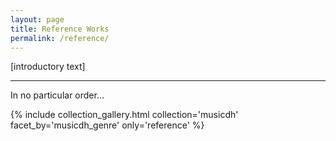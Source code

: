 ```yaml
---
layout: page
title: Reference Works
permalink: /reference/
---
```


[introductory text]

---

In no particular order... 

{% include collection_gallery.html  collection='musicdh' facet_by='musicdh_genre' only='reference' %}